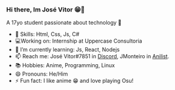 ### Hi there, Im José Vitor 😁👋

A 17yo student passionate about technology 👾

- 🌠 Skills: Html, Css, Js, C#
- 💻Working on: Internship at Uppercase Consultoria
- 🌱 I’m currently learning: Js, React, Nodejs
- 📫 Reach me: José Vitor#7851 in [Discord](https://discord.com/new), JMonteiro in [Anilist](https://anilist.co/).
- 📚 Hobbies: Anime, Programming, Linux
- 😄 Pronouns: He/Him
- ⚡ Fun fact: I like anime 😁 and love playing Osu!

